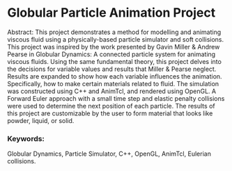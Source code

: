 # Globular Particle Animation Project

Abstract:
This project demonstrates a method for modelling and animating viscous fluid using a physically-based particle simulator and
soft collisions. This project was inspired by the work presented by Gavin Miller & Andrew Pearse in Globular Dynamics: A
connected particle system for animating viscous fluids. Using the same fundamental theory, this project delves into the decisions
for variable values and results that Miller & Pearse neglect. Results are expanded to show how each variable influences
the animation. Specifically, how to make certain materials related to fluid. The simulation was constructed using C++ and
AnimTcl, and rendered using OpenGL. A Forward Euler approach with a small time step and elastic penalty collisions were
used to determine the next position of each particle. The results of this project are customizable by the user to form material that
looks like powder, liquid, or solid. 

### Keywords:
Globular Dynamics, Particle Simulator, C++, OpenGL, AnimTcl, Eulerian collisions.
